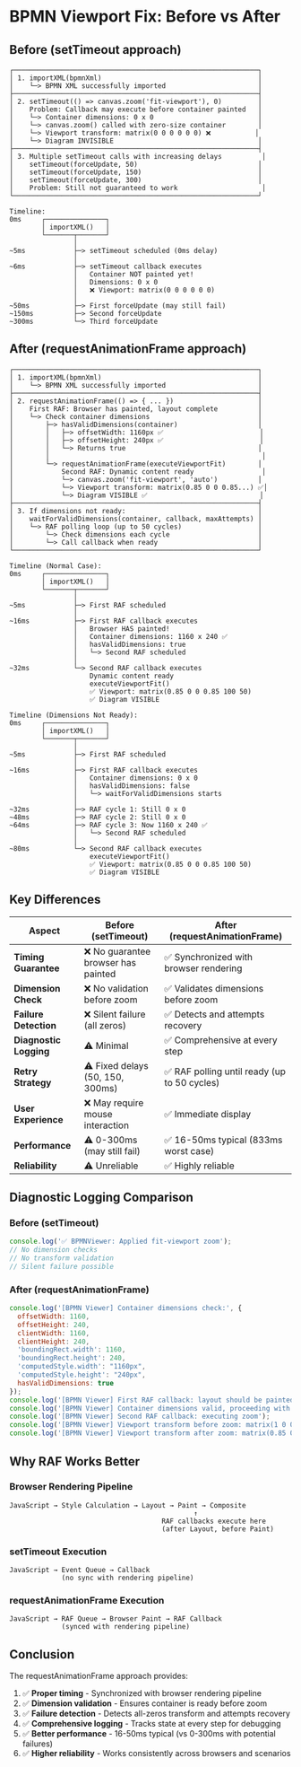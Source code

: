 # BPMN Viewport Fix: Before vs After

## Before (setTimeout approach)

```
┌─────────────────────────────────────────────────────────────┐
│ 1. importXML(bpmnXml)                                       │
│    └─> BPMN XML successfully imported                       │
├─────────────────────────────────────────────────────────────┤
│ 2. setTimeout(() => canvas.zoom('fit-viewport'), 0)         │
│    Problem: Callback may execute before container painted   │
│    └─> Container dimensions: 0 x 0                          │
│    └─> canvas.zoom() called with zero-size container        │
│    └─> Viewport transform: matrix(0 0 0 0 0 0) ❌           │
│    └─> Diagram INVISIBLE                                    │
├─────────────────────────────────────────────────────────────┤
│ 3. Multiple setTimeout calls with increasing delays          │
│    setTimeout(forceUpdate, 50)                              │
│    setTimeout(forceUpdate, 150)                             │
│    setTimeout(forceUpdate, 300)                             │
│    Problem: Still not guaranteed to work                     │
└─────────────────────────────────────────────────────────────┘

Timeline:
0ms     ┌───────────────┐
        │ importXML()   │
        └───────┬───────┘
                │
~5ms            ├─> setTimeout scheduled (0ms delay)
                │
~6ms            ├─> setTimeout callback executes
                │   Container NOT painted yet!
                │   Dimensions: 0 x 0
                │   ❌ Viewport: matrix(0 0 0 0 0 0)
                │
~50ms           ├─> First forceUpdate (may still fail)
~150ms          ├─> Second forceUpdate
~300ms          └─> Third forceUpdate
```

## After (requestAnimationFrame approach)

```
┌─────────────────────────────────────────────────────────────┐
│ 1. importXML(bpmnXml)                                       │
│    └─> BPMN XML successfully imported                       │
├─────────────────────────────────────────────────────────────┤
│ 2. requestAnimationFrame(() => { ... })                     │
│    First RAF: Browser has painted, layout complete          │
│    └─> Check container dimensions                           │
│        ├─> hasValidDimensions(container)                    │
│        │   ├─> offsetWidth: 1160px ✅                        │
│        │   ├─> offsetHeight: 240px ✅                        │
│        │   └─> Returns true                                 │
│        │                                                     │
│        └─> requestAnimationFrame(executeViewportFit)        │
│            Second RAF: Dynamic content ready                 │
│            └─> canvas.zoom('fit-viewport', 'auto')          │
│            └─> Viewport transform: matrix(0.85 0 0 0.85...) ✅│
│            └─> Diagram VISIBLE ✅                            │
├─────────────────────────────────────────────────────────────┤
│ 3. If dimensions not ready:                                 │
│    waitForValidDimensions(container, callback, maxAttempts) │
│    └─> RAF polling loop (up to 50 cycles)                   │
│        └─> Check dimensions each cycle                      │
│        └─> Call callback when ready                         │
└─────────────────────────────────────────────────────────────┘

Timeline (Normal Case):
0ms     ┌───────────────┐
        │ importXML()   │
        └───────┬───────┘
                │
~5ms            ├─> First RAF scheduled
                │
~16ms           ├─> First RAF callback executes
                │   Browser HAS painted!
                │   Container dimensions: 1160 x 240 ✅
                │   hasValidDimensions: true
                │   └─> Second RAF scheduled
                │
~32ms           └─> Second RAF callback executes
                    Dynamic content ready
                    executeViewportFit()
                    ✅ Viewport: matrix(0.85 0 0 0.85 100 50)
                    ✅ Diagram VISIBLE

Timeline (Dimensions Not Ready):
0ms     ┌───────────────┐
        │ importXML()   │
        └───────┬───────┘
                │
~5ms            ├─> First RAF scheduled
                │
~16ms           ├─> First RAF callback executes
                │   Container dimensions: 0 x 0
                │   hasValidDimensions: false
                │   └─> waitForValidDimensions starts
                │
~32ms           ├─> RAF cycle 1: Still 0 x 0
~48ms           ├─> RAF cycle 2: Still 0 x 0
~64ms           ├─> RAF cycle 3: Now 1160 x 240 ✅
                │   └─> Second RAF scheduled
                │
~80ms           └─> Second RAF callback executes
                    executeViewportFit()
                    ✅ Viewport: matrix(0.85 0 0 0.85 100 50)
                    ✅ Diagram VISIBLE
```

## Key Differences

| Aspect | Before (setTimeout) | After (requestAnimationFrame) |
|--------|---------------------|------------------------------|
| **Timing Guarantee** | ❌ No guarantee browser has painted | ✅ Synchronized with browser rendering |
| **Dimension Check** | ❌ No validation before zoom | ✅ Validates dimensions before zoom |
| **Failure Detection** | ❌ Silent failure (all zeros) | ✅ Detects and attempts recovery |
| **Diagnostic Logging** | ⚠️ Minimal | ✅ Comprehensive at every step |
| **Retry Strategy** | ⚠️ Fixed delays (50, 150, 300ms) | ✅ RAF polling until ready (up to 50 cycles) |
| **User Experience** | ❌ May require mouse interaction | ✅ Immediate display |
| **Performance** | ⚠️ 0-300ms (may still fail) | ✅ 16-50ms typical (833ms worst case) |
| **Reliability** | ⚠️ Unreliable | ✅ Highly reliable |

## Diagnostic Logging Comparison

### Before (setTimeout)
```javascript
console.log('✅ BPMNViewer: Applied fit-viewport zoom');
// No dimension checks
// No transform validation
// Silent failure possible
```

### After (requestAnimationFrame)
```javascript
console.log('[BPMN Viewer] Container dimensions check:', {
  offsetWidth: 1160,
  offsetHeight: 240,
  clientWidth: 1160,
  clientHeight: 240,
  'boundingRect.width': 1160,
  'boundingRect.height': 240,
  'computedStyle.width': "1160px",
  'computedStyle.height': "240px",
  hasValidDimensions: true
});
console.log('[BPMN Viewer] First RAF callback: layout should be painted');
console.log('[BPMN Viewer] Container dimensions valid, proceeding with callback');
console.log('[BPMN Viewer] Second RAF callback: executing zoom');
console.log('[BPMN Viewer] Viewport transform before zoom: matrix(1 0 0 1 0 0)');
console.log('[BPMN Viewer] Viewport transform after zoom: matrix(0.85 0 0 0.85 100 50)');
```

## Why RAF Works Better

### Browser Rendering Pipeline

```
JavaScript → Style Calculation → Layout → Paint → Composite
                                              ↑
                                      RAF callbacks execute here
                                      (after Layout, before Paint)
```

### setTimeout Execution

```
JavaScript → Event Queue → Callback
             (no sync with rendering pipeline)
```

### requestAnimationFrame Execution

```
JavaScript → RAF Queue → Browser Paint → RAF Callback
             (synced with rendering pipeline)
```

## Conclusion

The requestAnimationFrame approach provides:

1. ✅ **Proper timing** - Synchronized with browser rendering pipeline
2. ✅ **Dimension validation** - Ensures container is ready before zoom
3. ✅ **Failure detection** - Detects all-zeros transform and attempts recovery
4. ✅ **Comprehensive logging** - Tracks state at every step for debugging
5. ✅ **Better performance** - 16-50ms typical (vs 0-300ms with potential failures)
6. ✅ **Higher reliability** - Works consistently across browsers and scenarios
